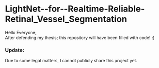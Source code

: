 # LightNet--for--Realtime-Reliable-Retinal_Vessel_Segmentation
Hello Everyone,  
After defending my thesis; this repository will have been filled with code! :)   

### Update:
Due to some legal matters, I cannot publicly share this project yet.
